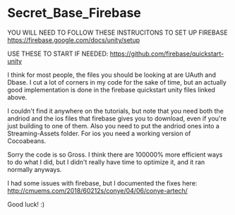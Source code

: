 # Secret_Base_Firebase

YOU WILL NEED TO FOLLOW THESE INSTRUCITONS TO SET UP FIREBASE
https://firebase.google.com/docs/unity/setup

USE THESE TO START IF NEEDED:
https://github.com/firebase/quickstart-unity

I think for most people, the files you should be looking at are UAuth and Dbase. I cut a lot of corners in my code for the sake of time, but an actually good implementation is done in the firebase quickstart unity files linked above. 

I couldn't find it anywhere on the tutorials, but note that you need both the andriod and the ios files that firebase gives you to download, even if you're just building to one of them. Also you need to put the andriod ones into a Streaming-Assets folder. For ios you need a working version of Cocoabeans.

Sorry the code is so Gross. I think there are 100000% more efficient ways to do what I did, but I didn't really have time to optimize it, and it ran normally anyways.

I had some issues with firebase, but I documented the fixes here: http://cmuems.com/2018/60212s/conye/04/06/conye-artech/

Good luck! :)
